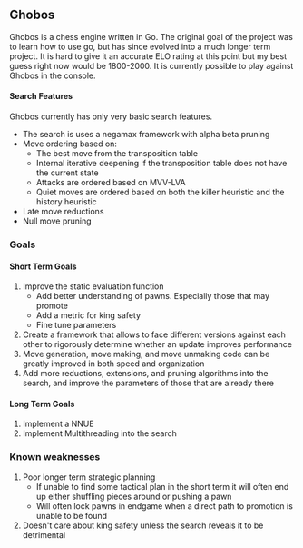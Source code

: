 

## Ghobos
Ghobos is a chess engine written in Go. The original goal of the project was to learn how to use go, but has since evolved into a much longer term project. It is hard to give it an accurate ELO rating at this point but my best guess right now would be 1800-2000. It is currently possible to play against Ghobos in the console.

#### Search Features
Ghobos currently has only very basic search features.
- The search is uses a negamax framework with alpha beta pruning
- Move ordering based on:
  - The best move from the transposition table
  - Internal iterative deepening if the transposition table does not have the current state
  - Attacks are ordered based on MVV-LVA
  - Quiet moves are ordered based on both the killer heuristic and the history heuristic
 - Late move reductions
 - Null move pruning

### Goals
#### Short Term Goals
1. Improve the static evaluation function
	- Add better understanding of pawns. Especially those that may promote
	- Add a metric for king safety
	- Fine tune parameters
2. Create a framework that allows to face different versions against each other to rigorously determine whether an update improves performance
3. Move generation, move making, and move unmaking code can be greatly improved in both speed and organization
4. Add more reductions, extensions, and pruning algorithms into the search, and improve the parameters of those that are already there

#### Long Term Goals
1. Implement a NNUE
2. Implement Multithreading into the search

### Known weaknesses
1. Poor longer term strategic planning
	- If unable to find some tactical plan in the short term it will often end up either shuffling pieces around or pushing a pawn
	- Will often lock pawns in endgame when a direct path to promotion is unable to be found 
2. Doesn't care about king safety unless the search reveals it to be detrimental
